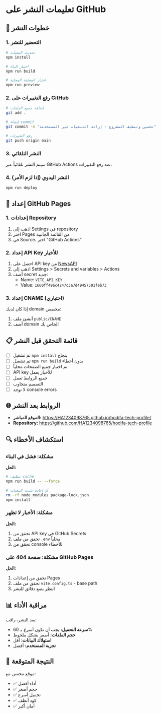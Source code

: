 # تعليمات النشر على GitHub

## 🚀 خطوات النشر

### 1. التحضير للنشر

```bash
# تحديث التبعيات
npm install

# اختبار البناء
npm run build

# اختبار المعاينة المحلية
npm run preview
```

### 2. رفع التغييرات على GitHub

```bash
# إضافة جميع الملفات
git add .

# إنشاء commit
git commit -m "تحسين وتنظيف المشروع - إزالة التبعيات غير المستخدمة"

# رفع التغييرات
git push origin main
```

### 3. النشر التلقائي

سيتم النشر تلقائياً عبر GitHub Actions عند رفع التغييرات.

### 4. النشر اليدوي (إذا لزم الأمر)

```bash
npm run deploy
```

## 🔧 إعداد GitHub Pages

### 1. إعدادات Repository
1. اذهب إلى Settings في repository
2. اختر Pages من القائمة الجانبية
3. في Source، اختر "GitHub Actions"

### 2. إعداد API Key للأخبار
1. احصل على API key من [NewsAPI](https://newsapi.org/)
2. اذهب إلى Settings > Secrets and variables > Actions
3. أضف secret جديد:
   - Name: `VITE_API_KEY`
   - Value: `1660ff496c4247c3a7d49457501feb73`

### 3. إعداد CNAME (اختياري)
إذا كان لديك domain مخصص:
1. أنشئ ملف `public/CNAME`
2. أضف domain الخاص بك

## 📋 قائمة التحقق قبل النشر

- [ ] تم تشغيل `npm install` بنجاح
- [ ] تم تشغيل `npm run build` بدون أخطاء
- [ ] تم اختبار جميع الصفحات محلياً
- [ ] API key للأخبار يعمل
- [ ] جميع الروابط تعمل
- [ ] التصميم متجاوب
- [ ] لا توجد console errors

## 🌐 الروابط بعد النشر

- **الموقع المباشر:** https://HA1234098765.github.io/hodifa-tech-profile/
- **Repository:** https://github.com/HA1234098765/hodifa-tech-profile

## 🔍 استكشاف الأخطاء

### مشكلة: فشل في البناء
**الحل:**
```bash
# تنظيف cache
npm run build -- --force

# أو إعادة تثبيت التبعيات
rm -rf node_modules package-lock.json
npm install
```

### مشكلة: الأخبار لا تظهر
**الحل:**
1. تحقق من API key في GitHub Secrets
2. تحقق من ملف `.env` محلياً
3. تحقق من console للأخطاء

### مشكلة: صفحة 404 على GitHub Pages
**الحل:**
1. تحقق من إعدادات Pages
2. تحقق من ملف `vite.config.ts` - base path
3. انتظر بضع دقائق للنشر

## 📊 مراقبة الأداء

بعد النشر، راقب:
- **سرعة التحميل:** يجب أن تكون أسرع بـ 60%
- **حجم الملفات:** أصغر بشكل ملحوظ
- **استهلاك البيانات:** أقل
- **تجربة المستخدم:** أفضل

## 🎯 النتيجة المتوقعة

موقع محسن مع:
- ✅ أداء أفضل
- ✅ حجم أصغر
- ✅ تحميل أسرع
- ✅ كود أنظف
- ✅ أمان أكبر

